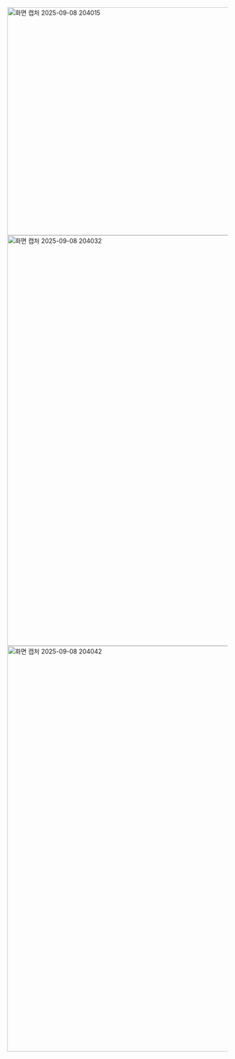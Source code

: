 <img width="1079" height="520" alt="화면 캡처 2025-09-08 204015" src="https://github.com/user-attachments/assets/b7248612-6859-485a-b657-60e2bbc47abb" />
<img width="1397" height="936" alt="화면 캡처 2025-09-08 204032" src="https://github.com/user-attachments/assets/7aac40f7-32e0-42a0-9fb0-aeace27b8f8f" />
<img width="1320" height="925" alt="화면 캡처 2025-09-08 204042" src="https://github.com/user-attachments/assets/1cd48436-0502-45f9-af78-f03426c96a35" />
